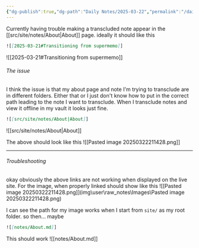 ```yaml
---
{"dg-publish":true,"dg-path":"Daily Notes/2025-03-22","permalink":"/daily-notes/2025-03-22/","noteIcon":"","created":"2025-03-22"}
---
```

Currently having trouble making a transcluded note appear in the [[src/site/notes/About|About]] page. ideally it should like this 

```markdown
![[2025-03-21#Transitioning from supermemo]]
```
![[2025-03-21#Transitioning from supermemo]] 

###### The issue
I think the issue is that my about page and note I'm trying to transclude are in different folders. Either that or I just don't know how to put in the correct path leading to the note I want to transclude. When I transclude notes and view it offline in my vault it looks just fine.
```markdown
![[src/site/notes/About|About]]
```
![[src/site/notes/About|About]]

The above should look like this
![[Pasted image 20250322211428.png]]

--------
###### Troubleshooting
okay obviously the above links are not working when displayed on the live site.
For the image, when properly linked should show like this
![[Pasted image 20250322211428.png]](img\user\raw_notes\Images\Pasted image 20250322211428.png)

I can see the path for my image works when I start from `site/` as my root folder. 
so then... maybe
```markdown
![[notes/About.md]]
```
This should work
![[notes/About.md]]